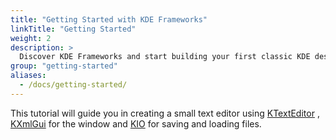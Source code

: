 ```yaml
---
title: "Getting Started with KDE Frameworks"
linkTitle: "Getting Started"
weight: 2
description: >
  Discover KDE Frameworks and start building your first classic KDE desktop application.
group: "getting-started"
aliases:
  - /docs/getting-started/
---
```


This tutorial will guide you in creating a small text editor using
[KTextEditor](docs:ktexteditor;index.html)
, [KXmlGui](docs:kxmlgui;index.html) for
the window and [KIO](docs:kio;index.html)
for saving and loading files.

